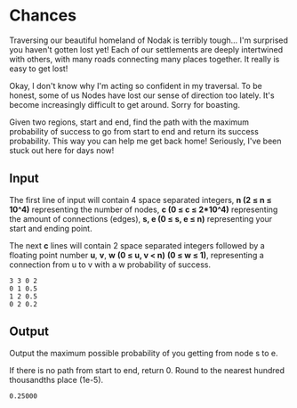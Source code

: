 # Chances

Traversing our beautiful homeland of Nodak is terribly tough... I'm surprised you haven't gotten lost yet! Each of our settlements are deeply intertwined with others, with many roads connecting many places together. It really is easy to get lost!

Okay, I don't know why I'm acting so confident in my traversal. To be honest, some of us Nodes have lost our sense of direction too lately. It's become increasingly difficult to get around. Sorry for boasting.

Given two regions, start and end, find the path with the maximum probability of success to go from start to end and return its success probability. This way you can help me get back home! Seriously, I've been stuck out here for days now!

## Input

The first line of input will contain 4 space separated integers, __n (2 ≤ n ≤ 10^4)__ representing the number of nodes, __c (0 ≤ c ≤ 2*10^4)__ representing the amount of connections (edges),
 __s, e (0 ≤ s, e ≤ n)__ representing your start and ending point.

The next __c__ lines will contain 2 space separated integers followed by a floating point number __u__, __v__, __w__ __(0 ≤ u, v < n)__ __(0 ≤ w ≤ 1)__, representing a connection from u to v with a w probability of success.

```
3 3 0 2
0 1 0.5 
1 2 0.5
0 2 0.2
```

## Output

Output the maximum possible probability of you getting from node s to e.

If there is no path from start to end, return 0. Round to the nearest hundred thousandths place (1e-5).

```
0.25000
```

